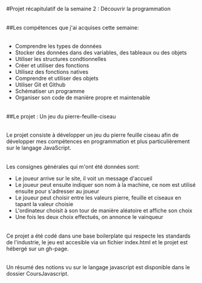 #Projet récapitulatif de la semaine 2 : Découvrir la programmation
######
##Les compétences que j'ai acquises cette semaine:
######
- Comprendre les types de données
- Stocker des données dans des variables, des tableaux ou des objets
- Utiliser les structures condtionnelles
- Créer et utiliser des fonctions
- Utilisez des fonctions natives
- Comprendre et utiliser des objets
- Utiliser Git et Github
- Schématiser un programme
- Organiser son code de manière propre et maintenable
######
##Le projet : Un jeu du pierre-feuille-ciseau
######
Le projet consiste à développer un jeu du pierre feuille ciseau afin de développer mes compétences en programmation et plus particulièrement sur le langage JavaScript.
######
Les consignes générales qui m'ont été données sont:
- Le joueur arrive sur le site, il voit un message d'accueil
- Le joueur peut ensuite indiquer son nom à la machine, ce nom est utilisé ensuite pour s'adresser au joueur
- Le joueur peut choisir entre les valeurs pierre, feuille et ciseaux en tapant la valeur choisie
- L'ordinateur choisit à son tour de manière aléatoire et affiche son choix
- Une fois les deux choix effectués, on annonce le vainqueur
######
Ce projet a été codé dans une base boilerplate qui respecte les standards de l'industrie, le jeu est accesible via un fichier index.html et le projet est hébergé sur un gh-page.
######
Un résumé des notions vu sur le langage javascript est disponible dans le dossier CoursJavascript.


